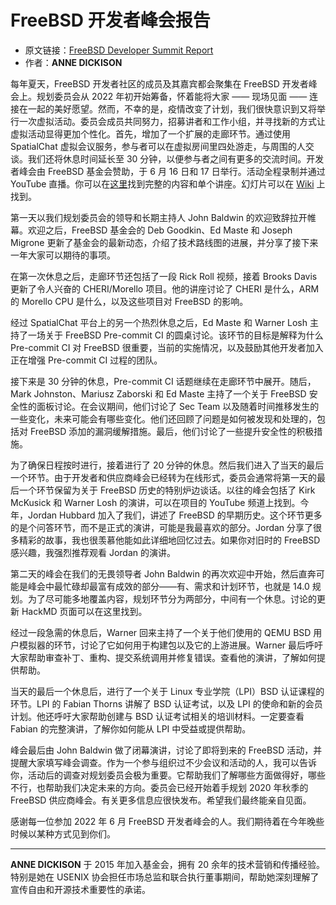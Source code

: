 # FreeBSD 开发者峰会报告

- 原文链接：[FreeBSD Developer Summit Report](https://freebsdfoundation.org/wp-content/uploads/2022/08/developer_summit_report.pdf)
- 作者：**ANNE DICKISON**

每年夏天，FreeBSD 开发者社区的成员及其嘉宾都会聚集在 FreeBSD 开发者峰会上。规划委员会从 2022 年初开始筹备，怀着能将大家 —— 现场见面 —— 连接在一起的美好愿望。然而，不幸的是，疫情改变了计划，我们很快意识到又将举行一次虚拟活动。委员会成员共同努力，招募讲者和工作小组，并寻找新的方式让虚拟活动显得更加个性化。首先，增加了一个扩展的走廊环节。通过使用 SpatialChat 虚拟会议服务，参与者可以在虚拟房间里四处游走，与周围的人交谈。我们还将休息时间延长至 30 分钟，以便参与者之间有更多的交流时间。开发者峰会由 FreeBSD 基金会赞助，于 6 月 16 日和 17 日举行。活动全程录制并通过 YouTube 直播。你可以在[这里](https://youtube.com/playlist?list=PLugwS7L7NMXwVfBq5eDRky450jp7LTRJj)找到完整的内容和单个讲座。幻灯片可以在 [Wiki](https://wiki.freebsd.org/DevSummit/202206) 上找到。

第一天以我们规划委员会的领导和长期主持人 John Baldwin 的欢迎致辞拉开帷幕。欢迎之后，FreeBSD 基金会的 Deb Goodkin、Ed Maste 和 Joseph Migrone 更新了基金会的最新动态，介绍了技术路线图的进展，并分享了接下来一年大家可以期待的事项。

在第一次休息之后，走廊环节还包括了一段 Rick Roll 视频，接着 Brooks Davis 更新了令人兴奋的 CHERI/Morello 项目。他的讲座讨论了 CHERI 是什么，ARM 的 Morello CPU 是什么，以及这些项目对 FreeBSD 的影响。

经过 SpatialChat 平台上的另一个热烈休息之后，Ed Maste 和 Warner Losh 主持了一场关于 FreeBSD Pre-commit CI 的圆桌讨论。该环节的目标是解释为什么 Pre-commit CI 对 FreeBSD 很重要，当前的实施情况，以及鼓励其他开发者加入正在增强 Pre-commit CI 过程的团队。

接下来是 30 分钟的休息，Pre-commit CI 话题继续在走廊环节中展开。随后，Mark Johnston、Mariusz Zaborski 和 Ed Maste 主持了一个关于 FreeBSD 安全性的面板讨论。在会议期间，他们讨论了 Sec Team 以及随着时间推移发生的一些变化，未来可能会有哪些变化。他们还回顾了问题是如何被发现和处理的，包括对 FreeBSD 添加的漏洞缓解措施。最后，他们讨论了一些提升安全性的积极措施。

为了确保日程按时进行，接着进行了 20 分钟的休息。然后我们进入了当天的最后一个环节。由于开发者和供应商峰会已经转为在线形式，委员会通常将第一天的最后一个环节保留为关于 FreeBSD 历史的特别炉边谈话。以往的峰会包括了 Kirk McKusick 和 Warner Losh 的演讲，可以在项目的 YouTube 频道上找到。今年，Jordan Hubbard 加入了我们，讲述了 FreeBSD 的早期历史。这个环节更多的是个问答环节，而不是正式的演讲，可能是我最喜欢的部分。Jordan 分享了很多精彩的故事，我也很羡慕他能如此详细地回忆过去。如果你对旧时的 FreeBSD 感兴趣，我强烈推荐观看 Jordan 的演讲。

第二天的峰会在我们的无畏领导者 John Baldwin 的再次欢迎中开始，然后直奔可能是峰会中最忙碌却最富有成效的部分——有、需求和计划环节，也就是 14.0 规划。为了尽可能多地覆盖内容，规划环节分为两部分，中间有一个休息。讨论的更新 HackMD 页面可以在这里找到。

经过一段急需的休息后，Warner 回来主持了一个关于他们使用的 QEMU BSD 用户模拟器的环节，讨论了它如何用于构建包以及它的上游进展。Warner 最后呼吁大家帮助审查补丁、重构、提交系统调用并修复错误。查看他的演讲，了解如何提供帮助。

当天的最后一个休息后，进行了一个关于 Linux 专业学院（LPI）BSD 认证课程的环节。LPI 的 Fabian Thorns 讲解了 BSD 认证考试，以及 LPI 的使命和新的会员计划。他还呼吁大家帮助创建与 BSD 认证考试相关的培训材料。一定要查看 Fabian 的完整演讲，了解你如何能从 LPI 中受益或提供帮助。

峰会最后由 John Baldwin 做了闭幕演讲，讨论了即将到来的 FreeBSD 活动，并提醒大家填写峰会调查。作为一个参与组织过不少会议和活动的人，我可以告诉你，活动后的调查对规划委员会极为重要。它帮助我们了解哪些方面做得好，哪些不行，也帮助我们决定未来的方向。委员会已经开始着手规划 2020 年秋季的 FreeBSD 供应商峰会。有关更多信息应很快发布。希望我们最终能亲自见面。

感谢每一位参加 2022 年 6 月 FreeBSD 开发者峰会的人。我们期待着在今年晚些时候以某种方式见到你们。

---

**ANNE DICKISON** 于 2015 年加入基金会，拥有 20 余年的技术营销和传播经验。特别是她在 USENIX 协会担任市场总监和联合执行董事期间，帮助她深刻理解了宣传自由和开源技术重要性的承诺。
